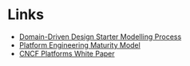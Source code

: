 # Links
- [Domain-Driven Design Starter Modelling Process](https://ddd-crew.github.io/ddd-starter-modelling-process/)
- [Platform Engineering Maturity Model](https://tag-app-delivery.cncf.io/whitepapers/platform-eng-maturity-model/)
- [CNCF Platforms White Paper](https://tag-app-delivery.cncf.io/whitepapers/platform-eng-maturity-model/)

